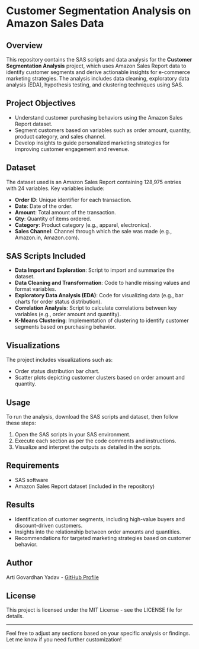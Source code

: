 # Customer Segmentation Analysis on Amazon Sales Data

## Overview
This repository contains the SAS scripts and data analysis for the **Customer Segmentation Analysis** project, which uses Amazon Sales Report data to identify customer segments and derive actionable insights for e-commerce marketing strategies. The analysis includes data cleaning, exploratory data analysis (EDA), hypothesis testing, and clustering techniques using SAS.

## Project Objectives
- Understand customer purchasing behaviors using the Amazon Sales Report dataset.
- Segment customers based on variables such as order amount, quantity, product category, and sales channel.
- Develop insights to guide personalized marketing strategies for improving customer engagement and revenue.

## Dataset
The dataset used is an Amazon Sales Report containing 128,975 entries with 24 variables. Key variables include:
- **Order ID**: Unique identifier for each transaction.
- **Date**: Date of the order.
- **Amount**: Total amount of the transaction.
- **Qty**: Quantity of items ordered.
- **Category**: Product category (e.g., apparel, electronics).
- **Sales Channel**: Channel through which the sale was made (e.g., Amazon.in, Amazon.com).

## SAS Scripts Included
- **Data Import and Exploration**: Script to import and summarize the dataset.
- **Data Cleaning and Transformation**: Code to handle missing values and format variables.
- **Exploratory Data Analysis (EDA)**: Code for visualizing data (e.g., bar charts for order status distribution).
- **Correlation Analysis**: Script to calculate correlations between key variables (e.g., order amount and quantity).
- **K-Means Clustering**: Implementation of clustering to identify customer segments based on purchasing behavior.

## Visualizations
The project includes visualizations such as:
- Order status distribution bar chart.
- Scatter plots depicting customer clusters based on order amount and quantity.

## Usage
To run the analysis, download the SAS scripts and dataset, then follow these steps:
1. Open the SAS scripts in your SAS environment.
2. Execute each section as per the code comments and instructions.
3. Visualize and interpret the outputs as detailed in the scripts.

## Requirements
- SAS software
- Amazon Sales Report dataset (included in the repository)

## Results
- Identification of customer segments, including high-value buyers and discount-driven customers.
- Insights into the relationship between order amounts and quantities.
- Recommendations for targeted marketing strategies based on customer behavior.

## Author
Arti Govardhan Yadav - [GitHub Profile](https://github.com/artiyadav09/DA-Project581)

## License
This project is licensed under the MIT License - see the LICENSE file for details.

---

Feel free to adjust any sections based on your specific analysis or findings. Let me know if you need further customization!

